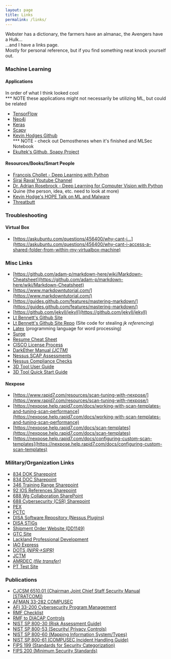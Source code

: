 ```yaml
---
layout: page
title: Links
permalink: /links/
---
```



Webster has a dictionary, the farmers have an almanac, the Avengers have a Hulk...  
...and I have a links page.  
Mostly for personal reference, but if you find something neat knock yourself out.  

### Machine Learning  
#### Applications  
In order of what I think looked cool  
*** NOTE these applications might not necessarily be utilizing ML, but could be related  
- [TensorFlow](https://www.tensorflow.org/)  
- [Neo4j](https://neo4j.com/)  
- [Keras](https://keras.io/)  
- [Scapy](https://scapy.net/)  
- [Kevin Hodges Github](https://github.com/khodges42/)  
*** NOTE - check out Demosthenes when it's finished and MLSec Notebook  
- [Ekultek's Github, Soapy Project](https://github.com/ekultek/soapy)  

#### Resources/Books/Smart People
- [Francois Chollet - Deep Learning with Python](https://www.amazon.com/Deep-Learning-Python-Francois-Chollet/dp/1617294438)  
- [Siraj Raval Youtube Channel](https://youtube.com/channel/UCWN3xxRKmTPmbKwht9FuE5A)  
- [Dr. Adrian Rosebrock - Deep Learning for Computer Vision with Python](https://coderprog.com/deep-learning-computer-vision-python/)  
- Quine (the person, idea, etc. need to look at more)  
- [Kevin Hodge's HOPE Talk on ML and Malware](https://www.pscp.tv/w/1vOxwVPRymbJB)  
- [Threatbutt](https://threatbutt.com)

### Troubleshooting  
#### Virtual Box  
- [https://askubuntu.com/questions/456400/why-cant-i...](https://askubuntu.com/questions/456400/why-cant-i-access-a-shared-folder-from-within-my-virtualbox-machine)  

### Misc Links  
- [https://github.com/adam-p/markdown-here/wiki/Markdown-Cheatsheet](https://github.com/adam-p/markdown-here/wiki/Markdown-Cheatsheet)  
- [https://www.markdowntutorial.com/](https://www.markdowntutorial.com/)  
- [https://guides.github.com/features/mastering-markdown/](https://guides.github.com/features/mastering-markdown/)  
- [https://github.com/jekyll/jekyll](https://github.com/jekyll/jekyll)  
- [Lt Bennett's Github Site](https://kd8bny.github.io)   
- [Lt Bennett's Github Site Repo](https://github.com/kd8bny/kd8bny.github.io) (Site code for stealing _jk referencing_)  
- [Latex](https://www.latex-project.org/) (programming language for word processing)
- [Surge](https://surge.sh/help/getting-started-with-surge)   
- [Resume Cheat Sheet](https://i.redd.it/jpeiqdfrg5cz.jpg)  
- [CISCO License Process](https://www.cisco.com/c/en/us/td/docs/routers/access/2900/hardware/installation/guide/Hardware_Installation_Guide/Software_Licenses.pdf) 
- [DarkEther Manual _(JCTM)_](https://confluence.di2e.net/display/OJCCTM/DARKETHER)  
- [Nessus SCAP Assessments](https://docs.tenable.com/other/Nessusv7SCAPAssessments.pdf)  
- [Nessus Compliance Checks](https://support.tenable.com/support-center/nessus_compliance_checks.pdf)  
- [3D Tool User Guide](http://static.tenable.com/prod_docs/3DTool_2.0_User_Guide.pdf)  
- [3D Tool Quick Start Guide](http://static.tenable.com/prod_docs/3DTool_2.0_Quick_Start.pdf)  

#### Nexpose  
- [https://www.rapid7.com/resources/scan-tuning-with-nexpose/](https://www.rapid7.com/resources/scan-tuning-with-nexpose/)  
- [https://nexpose.help.rapid7.com/docs/working-with-scan-templates-and-tuning-scan-performance](https://nexpose.help.rapid7.com/docs/working-with-scan-templates-and-tuning-scan-performance)  
- [https://nexpose.help.rapid7.com/docs/scan-templates](https://nexpose.help.rapid7.com/docs/scan-templates)  
- [https://nexpose.help.rapid7.com/docs/configuring-custom-scan-templates](https://nexpose.help.rapid7.com/docs/configuring-custom-scan-templates)  

### Military/Organization Links
- [834 DOK Sharepoint](https://cs2.eis.af.mil/sites/11977/688COG/834COS/DOK/default.aspx)  
- [834 DOC Sharepoint](https://cs2.eis.af.mil/sites/11977/688COG/834COS/DOC/default.aspx)  
- [346 Training Range Sharepoint](https://cs2.eis.af.mil/sites/11977/318iog/318oss/ost/cptportal/lists/statuses/allitems.aspx)  
- [92 IOS References Sharepoint](https://org1.eis.af.mil/sites/688iow/318IOG/92ios/DOK/default.aspx)   
- [688 Wg Collaboration SharePoint](https://intelshare.intelink.gov/sites/688cwcollaboration/cptframework/_layouts/15/start.aspx#/)  
- [688 Cybersecurity (CSR) Sharepoint](https://cs2.eis.af.mil/sites/11977/318iog/318oss/318oss_osf/cybersecurity/default.aspx)  
- [PEX](https://epex.scott.af.mil/ePEX/Login.asp)  
- [PCTC](https://pctc.cert.org/lms/) 
- [DISA Software Repository (Nessus Plugins)](https://patches.csd.disa.mil/Login/Login.aspx)  
- [DISA STIGs](https://iase.disa.mil/stigs/Pages/a-z.aspx)  
- [Shipment Order Website (DD1149)](https://trackerlite.wpafb.af.mil/dd1149/)  
- [GTC Site](https://home.cards.citidirect.com/CommercialCard/Cards.html?classic=2)  
- [Lackland Professional Development](https://cs3.eis.af.mil/sites/OO-ED-AE-15/Courses/Registration/Registration.aspx)  
- [IAO Express](https://esd.us.af.mil/ESDPortal/Default.aspx)  
- [DOTS _(NIPR->SIPR)_](https://dots.dodiis.mil/webtransfer/#/)  
- [JCTM](https://confluence.di2e.net/display/OJCCTM/Joint+Cyber+Tactics+Manual+%28JCTM%29+-+Home)  
- [AMRDEC _(file transfer)_](https://safe.amrdec.army.mil/safe/Welcome.aspx)  
- [PT Test Site](https://131.44.122.202/)  

### Publications  
- [CJCSM 6510.01 (Chairman Joint Chief Staff Security Manual [STRATCOM])](http://www.dtic.mil/cjcs_directives/cdata/unlimit/m651001.pdf)  
- [AFMAN 33-282 COMPUSEC](http://static.e-publishing.af.mil/production/1/934aw/publication/afman33-282_934awsup_i/afman33-282_934awsup_i.pdf)  
- [AFI 33-200 Cybersecurity Program Management](http://static.e-publishing.af.mil/production/1/saf_cio_a6/publication/afi33-200/afi33-200.pdf)  
- [RMF Checklist](https://rmfks.osd.mil/rmf/General/SecurityControls/Pages/ControlsExplorer.aspx)  
- [RMF to DIACAP Controls](https://rmfks.osd.mil/rmf/General/SecurityControls/Pages/Comparisonof85002and800-53.aspx)  
- [NIST SP 800-30 (Risk Assessment Guide)](http://nvlpubs.nist.gov/nistpubs/Legacy/SP/nistspecialpublication800-30r1.pdf)  
- [NIST SP 800-53 (Security/ Privacy Controls)](http://nvlpubs.nist.gov/nistpubs/SpecialPublications/NIST.SP.800-53r4.pdf)  
- [NIST SP 800-60 (Mapping Information System/Types)](http://nvlpubs.nist.gov/nistpubs/Legacy/SP/nistspecialpublication800-60v1r1.pdf)   
- [NIST SP 800-61 (COMPUSEC Incident Handling Guide)](http://nvlpubs.nist.gov/nistpubs/SpecialPublications/NIST.SP.800-61r2.pdf)  
- [FIPS 199 (Standards for Security Categorization)](http://csrc.nist.gov/publications/fips/fips199/FIPS-PUB-199-final.pdf)  
- [FIPS 200 (Minimum Security Standards)](http://csrc.nist.gov/publications/fips/fips200/FIPS-200-final-march.pdf)  
